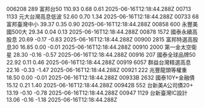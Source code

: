 006208	289	富邦台50	110.93	0.68	0.61	2025-06-16T12:18:44.288Z
00713	1133	元大台灣高息低波	52.60	0.70	1.34	2025-06-16T12:18:44.288Z
00733	68	富邦臺灣中小	39.37	0.35	0.90	2025-06-16T12:18:44.288Z
00858	600	永豐美國500大	29.34	0.04	0.13	2025-06-16T12:18:44.288Z
00878	1572	國泰永續高股息	20.69	-0.17	-0.83	2025-06-16T12:18:44.288Z
00900	2815	富邦特選高股息30	16.85	0.00	-0.01	2025-06-16T12:18:44.288Z
00910	2000	第一金太空衛星	28.30	-0.16	-0.57	2025-06-16T12:18:44.288Z
00916	207	國泰全球品牌50	22.92	0.11	0.46	2025-06-16T12:18:44.288Z
00919	6057	群益台灣精選高息	22.16	-0.33	-1.47	2025-06-16T12:18:44.288Z
00921	222	兆豐龍頭等權重	18.50	0.00	-0.01	2025-06-16T12:18:44.288Z
00933B	2632	國泰10Y+金融債	15.12	0.21	1.40	2025-06-16T12:18:44.288Z
00942B	552	台新美A公司債20+	13.19	-0.10	-0.78	2025-06-16T12:18:44.288Z
00947	1129	台新臺灣IC設計	13.06	-0.16	-1.18	2025-06-16T12:18:44.288Z